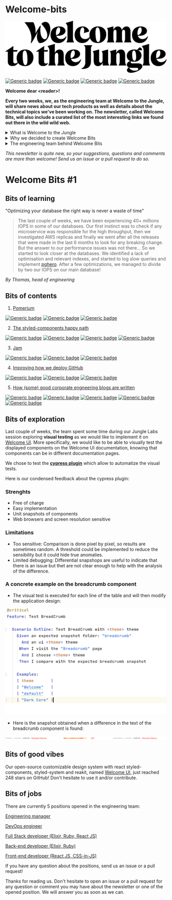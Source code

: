 # Welcome-bits

![Logo](WTTJ_Logo_Black_RGB.png)

[![Generic badge](https://img.shields.io/badge/Type-Newsletter-red)](https://www.welcometothejungle.com/en/media/tech)
[![Generic badge](https://img.shields.io/badge/Frequency-Biweekly-blue)](https://www.welcometothejungle.com/en/media/tech)
[![Generic badge](https://img.shields.io/badge/Opened%20positions%20in%20the%20team-5-green)](https://www.welcometothejungle.com/fr/companies/wttj/jobs) 
[![Generic badge](https://img.shields.io/badge/Available%20articles%20on%20engineering%20blog-6-yellow)](https://medium.com/wttj-tech) 


**Welcome dear \<reader>!**

**Every two weeks, we, as the engineering team at Welcome to the Jungle, will share news about our tech products as well as details about the technical topics we've been working on. The newsletter, called Welcome Bits, will also include a curated list of the most interesting links we found out there in the wild wild web.**

<details>
<summary>What is Welcome to the Jungle</summary>
<p>

<a href="https://www.welcometothejungle.com/fr">Welcome to the Jungle</a> is a company creating the new experience at work. We use content and technology to transform every step of the employee experience to help companies offer a better, more human experience in the workplace.</p>
</details>

<details>
<summary>Why we decided to create Welcome Bits</summary>
<p>
  
Learning and sharing knowledge is part of the engineering team DNA. Since the beginning, Jungle Labs sessions are for instance organized each month so that developers in the team can spend a day away from their daily tasks to learn new stuff, grow technically, and share it with the rest of the team (which is not always an easy exercice for the shyest people among us).

So it seemed part of a continuing process to extend this learning and sharing experience to the outside world, meaning you, dear readers. And we hope you will enjoy reading it as much as we enjoyed writing it!</p>
</details>

<details>
<summary>The engineering team behind Welcome Bits</summary>
<p>
  
We are currently 14 developers in the engineering team itself, which is part of a bigger team called (what a surprise) "the tech team" where there are also product, data, design and QA people.

There are unfortunately only men right now in the engineering team, but as diversity is a value dear to our heart, our tech recruiter Xavier is working hard to hire women. If you are a woman who code, please check <a href="https://www.welcometothejungle.com/fr/companies/wttj/jobs">our current opened positions</a> and apply if you are interested!

The company is based in Paris, France, but 65% of us are working in full remote mode, which means that some of us can code while enjoying a beautiful view on the mountains or the ocean.

The team is composed of back-end, full-stack and front-end developers, as well as one devOps engineer and one head of engineering. We are working with Elixir, Ruby and React JS among others (you can check <a href="https://www.welcometothejungle.com/fr/companies/wttj/tech">our full stack</a> for more details).

If you want to know more about our team and the tech team in general, take a look at <a href="https://youtu.be/9QAV5r-sFhI">the filmed interview of Kevin</a>, our beloved CTO.</p>
</details>

*This newsletter is quite new, so your suggestions, questions and comments are more than welcome! Send us an issue or a pull request to do so.*

# Welcome Bits #1

## Bits of learning

"Optimizing your database the right way is never a waste of time"

> The last couple of weeks, we have been experiencing 40+ millions IOPS in some of our databases. Our first instinct was to check if any microservice was responsible for the high throughput, then we investigated AWS replicas and finally we went after all the releases that were made in the last 6 months to look for any breaking change. But the answer to our performance issues was not there... So we started to look closer at the databases. We identified a lack of optimisation and relevant indexes, and started to log slow queries and implement [pghero](https://github.com/ankane/pghero). After a few optimizations, we managed to divide by two our IOPS on our main database!

*By Thomas, head of engineering*

## Bits of contents

1. [Pomerium](https://github.com/pomerium/pomerium) 

[![Generic badge](https://img.shields.io/badge/-OpenVPN%20alternative-lightgrey)](https://www.welcometothejungle.com/en/media/tech) [![Generic badge](https://img.shields.io/badge/-Kubernetes%20API%20Proxy-lightgrey)](https://www.welcometothejungle.com/en/media/tech) [![Generic badge](https://img.shields.io/badge/-Identity%20and%20policy%20management-lightgrey)](https://www.welcometothejungle.com/en/media/tech)


2. [The styled-components happy path](https://www.joshwcomeau.com/css/styled-components/) 

[![Generic badge](https://img.shields.io/badge/-Josh%20Comeau-lightgrey)](https://www.welcometothejungle.com/en/media/tech) [![Generic badge](https://img.shields.io/badge/-Lighter%20CSS%20files-lightgrey)](https://www.welcometothejungle.com/en/media/tech) [![Generic badge](https://img.shields.io/badge/-CSS%20variables-lightgrey)](https://www.welcometothejungle.com/en/media/tech) [![Generic badge](https://img.shields.io/badge/-Single%20source%20of%20styles-lightgrey)](https://www.welcometothejungle.com/en/media/tech)


3. [Jam](https://jam.dev) 

[![Generic badge](https://img.shields.io/badge/-Building%20websites-lightgrey)](https://www.welcometothejungle.com/en/media/tech) [![Generic badge](https://img.shields.io/badge/-Collaborative-lightgrey)](https://www.welcometothejungle.com/en/media/tech) [![Generic badge](https://img.shields.io/badge/-Beta-lightgrey)](https://www.welcometothejungle.com/en/media/tech)


4. [Improving how we deploy GitHub](https://github.blog/2021-01-25-improving-how-we-deploy-github/) 

[![Generic badge](https://img.shields.io/badge/-Slack-lightgrey)](https://www.welcometothejungle.com/en/media/tech) [![Generic badge](https://img.shields.io/badge/-Overview%20of%20deploys-lightgrey)](https://www.welcometothejungle.com/en/media/tech) [![Generic badge](https://img.shields.io/badge/-Automation-lightgrey)](https://www.welcometothejungle.com/en/media/tech)

5. [How (some) good corporate engneering blogs are written](https://danluu.com/corp-eng-blogs/) 

[![Generic badge](https://img.shields.io/badge/-Engineering%20blogs-lightgrey)](https://www.welcometothejungle.com/en/media/tech) [![Generic badge](https://img.shields.io/badge/-Best%20practices-lightgrey)](https://www.welcometothejungle.com/en/media/tech) [![Generic badge](https://img.shields.io/badge/-Cloudflare-lightgrey)](https://www.welcometothejungle.com/en/media/tech) [![Generic badge](https://img.shields.io/badge/-Segment-lightgrey)](https://www.welcometothejungle.com/en/media/tech) [![Generic badge](https://img.shields.io/badge/-Heap-lightgrey)](https://www.welcometothejungle.com/en/media/tech)

## Bits of exploration

Last couple of weeks, the team spent some time during our Jungle Labs session exploring **visual testing** as we would like to implement it on [Welcome UI](https://github.com/WTTJ/welcome-ui). More specifically, we would like to be able to visually test the displayed components on the Welcome UI documentation, knowing that components can be in different documentation pages.

We chose to test the **[cypress plugin](https://docs.cypress.io/guides/tooling/visual-testing.html#Functional-vs-visual-testing)** which allow to automatize the visual tests. 

Here is our condensed feedback about the cypress plugin:

### Strenghts
- Free of charge
- Easy implementation
- Unit snapshots of components
- Web browsers and screen resolution sensitive

### Limitations
- Too sensitive: 
Comparison is done pixel by pixel, so results are sometimes random. A threshold could be implemented to reduce the sensibility but it could hide true anomalies.
- Limited debugging:
Differential snapshops are useful to indicate that there is an issue but thet are not clear enough to help with the analysis of the difference.

### A concrete example on the breadcrumb component
- The visual test is executed for each line of the table and will then modify the application design:

![Screenshot](screenshot_test_cypress_plugin.png)

- Here is the snapshot obtained when a difference in the text of the breadcrumb component is found:

![Snapshot](snapshot_diff_cypress_plugin.png)

## Bits of good vibes

Our open-source customizable design system with react styled-components, styled-system and reakit, named [Welcome UI](https://github.com/WTTJ/welcome-ui), just reached 248 stars on GitHub! Don't hesitate to use it and/or contribute.

## Bits of jobs

There are currently 5 positions opened in the engineering team:

[Engineering manager](https://www.welcometothejungle.com/en/companies/wttj/jobs/engineering-manager_paris)

[DevOps engineer](https://www.welcometothejungle.com/en/companies/wttj/jobs/devops-engineer_paris)

[Full Stack developer (Elixir, Ruby, React JS)](https://www.welcometothejungle.com/en/companies/wttj/jobs/full-stack-developer-ruby-elixir-react-js_paris)

[Back-end developer (Elixir, Ruby)](https://www.welcometothejungle.com/en/companies/wttj/jobs/backend-developer-ruby-elixir_paris_WTTJ_9MP4PxM)

[Front-end developer (React JS, CSS-in-JS)](https://www.welcometothejungle.com/en/companies/wttj/jobs/frontend-developer-react-js-css-in-js_paris)

If you have any question about the positions, send us an issue or a pull request!


Thanks for reading us. Don't hesitate to open an issue or a pull request for any question or comment you may have about the newsletter or one of the opened position. We will answer you as soon as we can.
